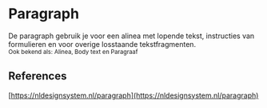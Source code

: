 # Paragraph

De paragraph gebruik je voor een alinea met lopende tekst, instructies van formulieren en voor overige losstaande tekstfragmenten.<br /><sub>Ook bekend als: Alinea, Body text en Paragraaf</sub>

## References

[https://nldesignsystem.nl/paragraph](https://nldesignsystem.nl/paragraph)
